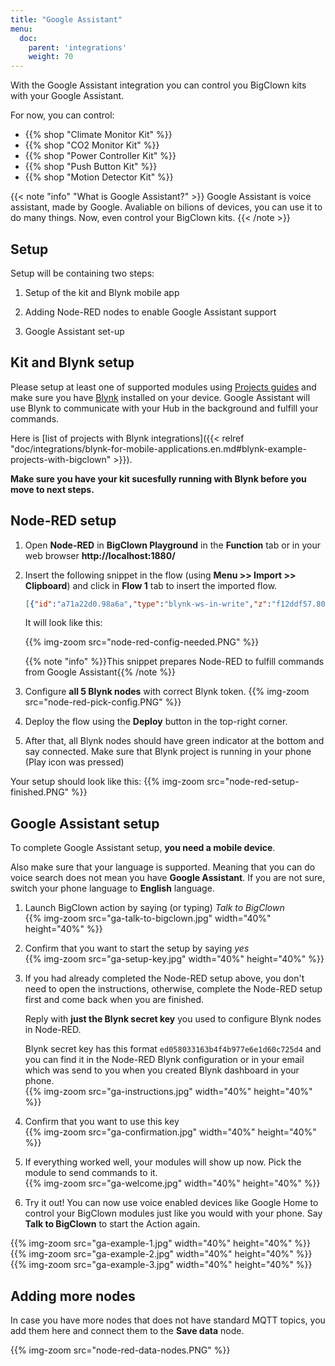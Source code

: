 ```yaml
---
title: "Google Assistant"
menu:
  doc:
    parent: 'integrations'
    weight: 70
---
```


With the Google Assistant integration you can control you BigClown kits with your Google Assistant.

For now, you can control:

 * {{% shop "Climate Monitor Kit" %}}
 * {{% shop "CO2 Monitor Kit" %}}
 * {{% shop "Power Controller Kit" %}}
 * {{% shop "Push Button Kit" %}}
 * {{% shop "Motion Detector Kit" %}}

{{< note "info" "What is Google Assistant?"  >}}
Google Assistant is voice assistant, made by Google. Avaliable on bilions of devices, you can use it to do many things. Now, even control your BigClown kits.
{{< /note >}}

## Setup

Setup will be containing two steps:

1. Setup of the kit and Blynk mobile app

2. Adding Node-RED nodes to enable Google Assistant support

3. Google Assistant set-up


## Kit and Blynk setup

Please setup at least one of supported modules using [Projects guides](https://www.bigclown.com/doc/projects/push-the-button/) and make sure you have [Blynk](https://www.bigclown.com/doc/projects/push-the-button/#blynk-mobile-app-set-up) installed on your device. Google Assistant will use Blynk to communicate with your Hub in the background and fulfill your commands.

Here is [list of projects with Blynk integrations]({{< relref "doc/integrations/blynk-for-mobile-applications.en.md#blynk-example-projects-with-bigclown" >}}).

**Make sure you have your kit sucesfully running with Blynk before you move to next steps.**

## Node-RED setup

1. Open **Node-RED** in **BigClown Playground** in the **Function** tab or in your web browser **http://localhost:1880/**

3. Insert the following snippet in the flow (using **Menu >> Import >> Clipboard**) and click in **Flow 1** tab to insert the imported flow.

    ```json
    [{"id":"a71a22d0.98a6a","type":"blynk-ws-in-write","z":"f12ddf57.809","name":"Get nodes","pin":"41","pin_all":0,"client":"","x":136,"y":99,"wires":[["4d781603.f9b7a8"]]},{"id":"9fadf05.d06501","type":"blynk-ws-out-write","z":"f12ddf57.809","name":"Send data","pin":"40","pinmode":0,"client":"","x":678,"y":159,"wires":[]},{"id":"4d781603.f9b7a8","type":"function","z":"f12ddf57.809","name":"Set get_message","func":"flow.set(\"get_message\", \"true\");\nreturn msg;","outputs":1,"noerr":0,"x":333,"y":97,"wires":[["4dbb2843.32be08"]]},{"id":"5375b293.6d5dec","type":"mqtt in","z":"f12ddf57.809","name":"","topic":"gateway/usb-dongle/nodes","qos":"2","broker":"a5605d5c.f080e","x":207,"y":159,"wires":[["29d803d7.0cef3c"]]},{"id":"29d803d7.0cef3c","type":"function","z":"f12ddf57.809","name":"Check get_message","func":"var get_msg = flow.get('get_message') || \"false\";\nif(get_msg == \"true\") {\n    return msg;    \n} else {\n    return;\n}\n","outputs":1,"noerr":0,"x":461,"y":159,"wires":[["9fadf05.d06501"]]},{"id":"4dbb2843.32be08","type":"mqtt out","z":"f12ddf57.809","name":"","topic":"gateway/usb-dongle/nodes/get","qos":"","retain":"","broker":"a5605d5c.f080e","x":613,"y":97,"wires":[]},{"id":"ca23ca3b.0edbc8","type":"mqtt in","z":"f12ddf57.809","name":"","topic":"node/+/co2-meter/-/concentration","qos":"2","broker":"29fba84a.b2af58","x":201,"y":344,"wires":[["d8ba44c5.a41a38"]]},{"id":"236c66ba.0bb7ca","type":"mqtt in","z":"f12ddf57.809","name":"","topic":"node/+/hygrometer/0:4/relative-humidity","qos":"2","broker":"29fba84a.b2af58","x":222,"y":393,"wires":[["d8ba44c5.a41a38"]]},{"id":"d7601afc.c5b448","type":"mqtt in","z":"f12ddf57.809","name":"","topic":"node/+/thermometer/0:0/temperature","qos":"2","broker":"29fba84a.b2af58","x":211,"y":295,"wires":[["d8ba44c5.a41a38"]]},{"id":"a95041d6.93855","type":"mqtt in","z":"f12ddf57.809","name":"","topic":"node/+/barometer/0:0/altitude","qos":"2","broker":"29fba84a.b2af58","x":189,"y":443,"wires":[["d8ba44c5.a41a38"]]},{"id":"d8ba44c5.a41a38","type":"function","z":"f12ddf57.809","name":"Save data (connect data nodes here)","func":"flow.set(msg.topic, msg.payload);\nreturn;","outputs":1,"noerr":0,"x":745,"y":323,"wires":[["445e3013.1b42f"]]},{"id":"445e3013.1b42f","type":"function","z":"f12ddf57.809","name":"Get data","func":"msg.payload = flow.get(msg.payload);\nif(msg.payload === null || \"\") {\n    msg.payload = \"No value\";\n}\nreturn msg;","outputs":1,"noerr":0,"x":415,"y":227,"wires":[["674d74fb.55a18c"]]},{"id":"b250e3ca.fa51c","type":"blynk-ws-in-write","z":"f12ddf57.809","name":"Get data","pin":"42","pin_all":0,"client":"","x":199,"y":229,"wires":[["445e3013.1b42f"]]},{"id":"674d74fb.55a18c","type":"blynk-ws-out-write","z":"f12ddf57.809","name":"Send data","pin":"43","pinmode":0,"client":"","x":619,"y":227,"wires":[]},{"id":"9c68887b.be7268","type":"blynk-ws-in-write","z":"f12ddf57.809","name":"","pin":"44","pin_all":0,"client":"","x":166,"y":632,"wires":[["afcf9ce9.8d0ea"]]},{"id":"afcf9ce9.8d0ea","type":"function","z":"f12ddf57.809","name":"Split data","func":"var values = msg.payload.split(\"AND\");\nmsg.payload = values[0];\nmsg.topic = values[1];\nreturn msg;","outputs":1,"noerr":0,"x":375,"y":633,"wires":[["90a4c19d.773d5"]]},{"id":"90a4c19d.773d5","type":"mqtt out","z":"f12ddf57.809","name":"","topic":"","qos":"","retain":"","broker":"a5605d5c.f080e","x":532,"y":633,"wires":[]},{"id":"e74f6ca6.f66a","type":"comment","z":"f12ddf57.809","name":"2 part data send","info":"","x":146.5,"y":593,"wires":[]},{"id":"a5605d5c.f080e","type":"mqtt-broker","z":"","broker":"localhost","port":"1883","clientid":"","usetls":false,"compatmode":true,"keepalive":"60","cleansession":true,"willTopic":"","willQos":"0","willPayload":"","birthTopic":"","birthQos":"0","birthPayload":""},{"id":"29fba84a.b2af58","type":"mqtt-broker","z":"","broker":"localhost","port":"1883","clientid":"","usetls":false,"compatmode":true,"keepalive":"60","cleansession":true,"willTopic":"","willQos":"0","willPayload":"","birthTopic":"","birthQos":"0","birthPayload":""}]
    ```

    It will look like this:

    {{% img-zoom src="node-red-config-needed.PNG" %}}

    {{% note "info" %}}This snippet prepares Node-RED to fulfill commands from Google Assistant{{% /note %}}

4. Configure **all 5 Blynk nodes** with correct Blynk token.
   {{% img-zoom src="node-red-pick-config.PNG" %}}

6. Deploy the flow using the **Deploy** button in the top-right corner.

7. After that, all Blynk nodes should have green indicator at the bottom and say connected. Make sure that Blynk project is running in your phone (Play icon was pressed)

Your setup should look like this:
{{% img-zoom src="node-red-setup-finished.PNG" %}}


## Google Assistant setup

To complete Google Assistant setup, **you need a mobile device**.

Also make sure that your language is supported. Meaning that you can do voice search does not mean you have **Google Assistant**. If you are not sure, switch your phone language to **English** language.

1. Launch BigClown action by saying (or typing) *Talk to BigClown*</br>
    {{% img-zoom src="ga-talk-to-bigclown.jpg" width="40%" height="40%" %}}

2. Confirm that you want to start the setup by saying *yes*</br>
{{% img-zoom src="ga-setup-key.jpg" width="40%" height="40%" %}}

3. If you had already completed the Node-RED setup above, you don't need to open the instructions, otherwise, complete the Node-RED setup first and come back when you are finished.

    Reply with **just the Blynk secret key** you used to configure Blynk nodes in Node-RED.

    Blynk secret key has this format `ed058033163b4f4b977e6e1d60c725d4` and you can find it in the Node-RED Blynk configuration or in your email which was send to you when you created Blynk dashboard in your phone.</br>
    {{% img-zoom src="ga-instructions.jpg" width="40%" height="40%" %}}

4. Confirm that you want to use this key</br>
{{% img-zoom src="ga-confirmation.jpg" width="40%" height="40%" %}}

5. If everything worked well, your modules will show up now. Pick the module to send commands to it.</br>
{{% img-zoom src="ga-welcome.jpg" width="40%" height="40%" %}}</br>

6. Try it out! You can now use voice enabled devices like Google Home to control your BigClown modules just like you would with your phone.
Say **Talk to BigClown** to start the Action again.</br>

{{% img-zoom src="ga-example-1.jpg" width="40%" height="40%" %}}
{{% img-zoom src="ga-example-2.jpg" width="40%" height="40%" %}}
{{% img-zoom src="ga-example-3.jpg" width="40%" height="40%" %}}

## Adding more nodes

In case you have more nodes that does not have standard MQTT topics, you add them here and connect them to the **Save data** node.

{{% img-zoom src="node-red-data-nodes.PNG" %}}
